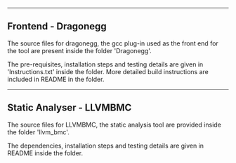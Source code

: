 ---------------------
Frontend - Dragonegg
---------------------
The source files for dragonegg, the gcc plug-in used as the front end for the tool are present inside the folder 'Dragonegg'.

The pre-requisites, installation steps and testing details are given in 'Instructions.txt' inside the folder. More detailed build instructions are included in README in the folder.

---------------------------
Static Analyser - LLVMBMC
---------------------------
The source files for LLVMBMC, the static analysis tool are provided inside the folder 'llvm_bmc'.

The dependencies, installation steps and testing details are given in README inside the folder. 
